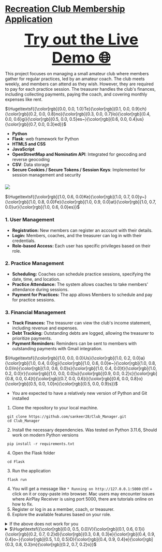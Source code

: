 # [**Recreation Club Membership Application**     ](    https://sankeer28.pythonanywhere.com/     )
<p align="center">
  <b><a href="https://sankeer28.pythonanywhere.com/" target="_blank" style="font-size:50px;">Try out the Live Demo 🌐</a></b>
</p>


This project focuses on managing a small amateur club where members gather for regular practices, led by an amateur coach. The club meets weekly, and members can attend as they wish. However, they are required to pay for each practice session. The treasurer handles the club's finances, including collecting payments, paying the coach, and covering monthly expenses like rent.

$\Huge\textsf{{\color[rgb]{0.0, 0.0, 1.0}Te}{\color[rgb]{0.1, 0.0, 0.9}ch}{\color[rgb]{0.2, 0.0, 0.8}no}{\color[rgb]{0.3, 0.0, 0.7}lo}{\color[rgb]{0.4, 0.0, 0.6}gi}{\color[rgb]{0.5, 0.0, 0.5}es~}{\color[rgb]{0.6, 0.0, 0.4}us}{\color[rgb]{0.7, 0.0, 0.3}ed}}$
- **Python**
- **Flask**: web framework for Python
- **HTML5 and CSS** 
- **JavaScript**
- **OpenStreetMap and Nominatim API**: Integrated for geocoding and reverse geocoding
- **CSV**: Data storage
- **Secure Cookies / Secure Tokens / Session Keys**: Implemented for session management and security
### ![](https://skillicons.dev/icons?i=python,flask,html,css,js,nodejs)
$\Huge\textsf{{\color[rgb]{1.0, 0.6, 0.0}Ke}{\color[rgb]{1.0, 0.7, 0.0}y~}{\color[rgb]{1.0, 0.8, 0.0}Fe}{\color[rgb]{1.0, 0.9, 0.0}at}{\color[rgb]{1.0, 0.7, 0.0}ur}{\color[rgb]{1.0, 0.6, 0.0}es}}$

### 1. User Management
- **Registration:** New members can register an account with their details.
- **Login:** Members, coaches, and the treasurer can log in with their credentials.
- **Role-based Access:** Each user has specific privileges based on their role. 

### 2. Practice Management
- **Scheduling:** Coaches can schedule practice sessions, specifying the date, time, and location. 
- **Practice Attendance:** The system allows coaches to take members' attendance during sessions. 
- **Payment for Practices:** The app allows Members to schedule and pay for practice sessions. 

### 3. Financial Management
- **Track Finances:** The treasurer can view the club's income statement, including revenue and expenses. 
- **Debt Tracking:** Outstanding debts are logged, allowing the treasurer to prioritize payments. 
- **Payment Reminders:** Reminders can be sent to members with outstanding payments with Gmail integration. 

$\Huge\textsf{{\color[rgb]{1.0, 0.0, 0.0}Us}{\color[rgb]{1.0, 0.2, 0.0}a}{\color[rgb]{1.0, 0.4, 0.0}g}{\color[rgb]{1.0, 0.6, 0.0}e~}{\color[rgb]{1.0, 0.8, 0.0}In}{\color[rgb]{1.0, 0.6, 0.0}s}{\color[rgb]{1.0, 0.4, 0.0}t}{\color[rgb]{1.0, 0.2, 0.0}r}{\color[rgb]{1.0, 0.0, 0.0}u}{\color[rgb]{0.9, 0.0, 0.2}c}{\color[rgb]{0.8, 0.0, 0.4}t}{\color[rgb]{0.7, 0.0, 0.6}i}{\color[rgb]{0.6, 0.0, 0.8}o}{\color[rgb]{0.5, 0.0, 1.0}n}{\color[rgb]{0.5, 0.0, 0.9}s}}$
- You are expected to have a relatively new version of Python and Git installed
1. Clone the repository to your local machine.
```
 git clone https://github.com/sankeer28/Club_Manager.git
 cd Club_Manager
```
2. Install the necessary dependencies. Was tested on Python 3.11.6, Should work on modern Python versions
```
 pip install -r requirements.txt
```
4. Open the Flask folder
```
 cd Flask
```
3. Run the application 
```
 flask run
```
4. You will get a message like ``` * Running on http://127.0.0.1:5000 ``` ctrl + click on it or copy-paste into browser. Mac users may encounter issues where AirPlay Receiver is using port 5000, there are tutorials online on how to fix.
5. Register or log in as a member, coach, or treasurer.
6. Explore the available features based on your role.
<details>
<summary>If the above does not work for you</summary>

1. download as [ZIP](https://github.com/sankeer28/Club_Manager/archive/refs/heads/main.zip)
2. Unzip the file
3. open the Club_Manager-main folder
4. open the 'Flask' folder in VSCode or Pycharm
5. click run on app.py
6. move users.csv and scheduled_practices.csv outside the Flask folder into the Club_Manager-main folder if you run into errors
</details>


<details>
<summary>$\Huge\textsf{{\color[rgb]{0.0, 0.5, 0.0}V}{\color[rgb]{0.1, 0.6, 0.1}i}{\color[rgb]{0.2, 0.7, 0.2}d}{\color[rgb]{0.3, 0.8, 0.3}e}{\color[rgb]{0.4, 0.9, 0.4}o~}{\color[rgb]{0.5, 1.0, 0.5}D}{\color[rgb]{0.4, 0.9, 0.4}e}{\color[rgb]{0.3, 0.8, 0.3}m}{\color[rgb]{0.2, 0.7, 0.2}o}}$</summary>
  
https://github.com/sankeer28/Club_Manager/assets/112449287/a1743520-5aaf-4e58-8a81-d3f1037fac62

<summary>


